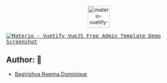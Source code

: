  <p align="center"></p>

<p align="center">
   <a href="#" target="_blank">
      <img src="https://github.com/themeselection/materio-vuetify-vuejs-laravel-admin-template-free/blob/main/resources/js/src/assets/images/logos/logo.svg" alt="materio-vuetify-vuejs-laravel-admin-template-free-logo" width="60px" height="auto">
   </a>
</p>

<kbd>[![Materio - Vuetify VueJS Free Admin Template Demo Screenshot](https://user-images.githubusercontent.com/47495003/156503741-e01cf577-5083-4503-91c5-21a1132262f3.png)](https://themeselection.com/products/materio-free-vuetify-vuejs-laravel-admin-template/)</kbd>

## Author: 🎁

* [Bagirishya Rwema Dominique](https://github.com/rwema3)
